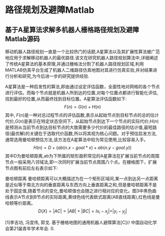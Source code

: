 # 路径规划及避障Matlab

## 基于A星算法求解多机器人栅格路径规划及避障Matlab源码

移动机器人路径规划一直是一个比较热门的话题,A星算法以及其扩展性算法被广范地应用于求解移动机器人的最优路径.该文在研究机器人路径规划算法中,详细阐述了传统A星算法的基本原理,并通过栅格法分割了机器人路径规划区域,利用MATLAB仿真平台生成了机器人二维路径仿真地图对其进行仿真实验,并对结果进行分析和研究,为今后进一步的研究提供经验.

A星算法是一种启发性的算法,即由通过设定评估函数，全面性地对网格的各个节点进行评估。而每个节点就是机器人所到达的位置,对每个位置点都进行智能化评估,找到最好的位置,从而最终找到目标位置。A星算法评估函数如下:
$$F(n)= G(n)+H(n)$$其中, $F(n)$是一种对总过程节点的评估函数,表示从起始节点到目标节点的总的估计代价,$G(n)$是表示在特定状态空间下，从起始节点到达下一个节点的实际代价;$H(n)$是预测从当前节点到达目标节点的大致需要多少代价的最佳路径的估计值,最短路径(最优解)的关键在于选取代价函数,所以将其视为核心问题。对于预估启发方法,通常选用曼哈顿预估方法,该方法在A星算法中较为常见使用,比较容易入手。
$$H(n)= D+ (ab( n.x - goal * x) + ab(n.y - goal . y))$$其中D为曼哈顿距离,ab为下所属的矩形面积常见的A星算法在扩展当前节点的周围节点一般采用八邻域法,即一次同时扩展当前节点周围八个点。在栅格图下，扩展节点图有前后左右表示如下:

曼哈顿距离
曼哈顿距离可以大概描述为在一个矩形区域间,某一点到达另一点距离是近似等于南北方向的垂直距离与东西方向上垂直距离之和,但是曼哈顿距离不是处于固定值,随着节点的变化,曼哈顿值也会随之进行相对应的变化。图3中黑色曲线表示A节点到B节点的实际距离,黄绿色线代表欧式距离(AB直线距离),红色线是曼哈顿等价距离。
$$D(X) = | AC | = |AB|+ |BC| = lx_i- x_j| +|y_i-y_j|$$

[1]李吉功, 冯宜伟, 郭戈. 基于栅格地图的通用机器人避障算法[C]// 中国自动化学会第21届青年学术年会. 0.
